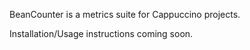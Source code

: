 BeanCounter is a metrics suite for Cappuccino projects.

Installation/Usage instructions coming soon.